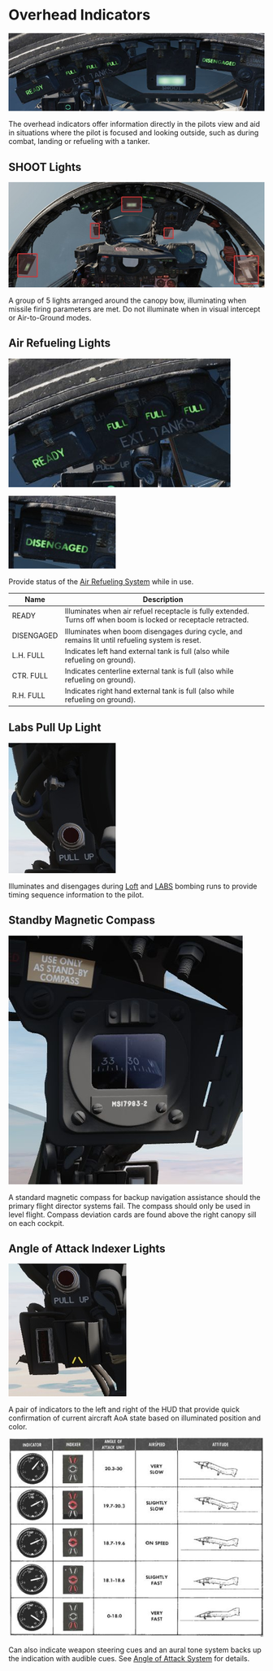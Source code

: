 # Overhead Indicators

![Overhead Indicators](../../img/pilot_overhead_indicators.jpg)

The overhead indicators offer information directly in the pilots view and aid in
situations where the pilot is focused and looking outside, such as during combat,
landing or refueling with a tanker.

## SHOOT Lights

![LftShoot](../../img/pilot_shoot_lights.jpg)

A group of 5 lights arranged around the canopy bow, illuminating when missile
firing parameters are met. Do not illuminate when in visual intercept
or Air-to-Ground modes.

## Air Refueling Lights

![AARLights](../../img/pilot_aar_lights_left.jpg)

![AAR Disengage Light](../../img/pilot_aar_lights_right.jpg)

Provide status of the [Air Refueling System](../../systems/utility.md#air-refueling-system) while
in use.

| Name       | Description                                                                                                      |
|------------|------------------------------------------------------------------------------------------------------------------|
| READY      | Illuminates when air refuel receptacle is fully extended. Turns off when boom is locked or receptacle retracted. |
| DISENGAGED | Illuminates when boom disengages during cycle, and remains lit until refueling system is reset.                  |
| L.H. FULL  | Indicates left hand external tank is full (also while refueling on ground).                                      |
| CTR. FULL  | Indicates centerline external tank is full (also while refueling on ground).                                     |
| R.H. FULL  | Indicates right hand external tank is full (also while refueling on ground).                                     |

## Labs Pull Up Light

![LabsPU](../../img/LabsPU.jpg)

Illuminates and disengages during [Loft](../../systems/weapon_systems/arbcs.md)
and [LABS](../../systems/weapon_systems/arbcs.md) bombing runs to provide timing
sequence information to the pilot.

## Standby Magnetic Compass

![StbyMagComp](../../img/StbyMagComp.jpg)

A standard magnetic compass for backup navigation assistance should the primary
flight director systems fail. The compass should only be used in level flight. Compass deviation
cards are found above the right canopy sill on each cockpit.

## Angle of Attack Indexer Lights

![AoA](../../img/AoA.jpg)

A pair of indicators to the left and right of the HUD that provide quick
confirmation of current aircraft AoA state based on illuminated
position and color.

![AoA_table](../../img/AoA_table.jpg)

Can also indicate weapon steering cues and an aural tone system backs
up the indication with audible cues.
See [Angle of Attack System](../../systems/flight_controls_gear/flight_controls.md#angle-of-attack-system)
for details.
